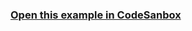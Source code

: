 

### [Open this example in CodeSanbox](https://codesandbox.io/s/github/Engagespot/engagespot/tree/master/examples/examples-angular)
